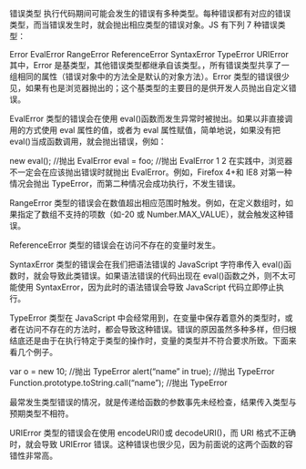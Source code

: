 错误类型
执行代码期间可能会发生的错误有多种类型。每种错误都有对应的错误类型，而当错误发生时，就会抛出相应类型的错误对象。JS 有下列 7 种错误类型：

Error
EvalError
RangeError
ReferenceError
SyntaxError
TypeError
URIError
其中，Error 是基类型，其他错误类型都继承自该类型。，所有错误类型共享了一组相同的属性（错误对象中的方法全是默认的对象方法）。Error 类型的错误很少见，如果有也是浏览器抛出的；这个基类型的主要目的是供开发人员抛出自定义错误。

EvalError 类型的错误会在使用 eval()函数而发生异常时被抛出。如果以非直接调用的方式使用 eval 属性的值，或者为 eval 属性赋值，简单地说，如果没有把 eval()当成函数调用，就会抛出错误，例如：

new eval(); //抛出 EvalError
eval = foo; //抛出 EvalError
1
2
在实践中，浏览器不一定会在应该抛出错误时就抛出 EvalError。例如，Firefox 4+和 IE8 对第一种情况会抛出 TypeError，而第二种情况会成功执行，不发生错误。

RangeError 类型的错误会在数值超出相应范围时触发。例如，在定义数组时，如果指定了数组不支持的项数（如-20 或 Number.MAX_VALUE），就会触发这种错误。

ReferenceError 类型的错误会在访问不存在的变量时发生。

SyntaxError 类型的错误会在我们把语法错误的 JavaScript 字符串传入 eval()函数时，就会导致此类错误。如果语法错误的代码出现在 eval()函数之外，则不太可能使用 SyntaxError，因为此时的语法错误会导致 JavaScript 代码立即停止执行。

TypeError 类型在 JavaScript 中会经常用到，在变量中保存着意外的类型时，或者在访问不存在的方法时，都会导致这种错误。错误的原因虽然多种多样，但归根结底还是由于在执行特定于类型的操作时，变量的类型并不符合要求所致。下面来看几个例子。

var o = new 10; //抛出 TypeError
alert(“name” in true); //抛出 TypeError
Function.prototype.toString.call(“name”); //抛出 TypeError

最常发生类型错误的情况，就是传递给函数的参数事先未经检查，结果传入类型与预期类型不相符。

URIError 类型的错误会在使用 encodeURI()或 decodeURI()，而 URI 格式不正确时，就会导致 URIError 错误。这种错误也很少见，因为前面说的这两个函数的容错性非常高。
